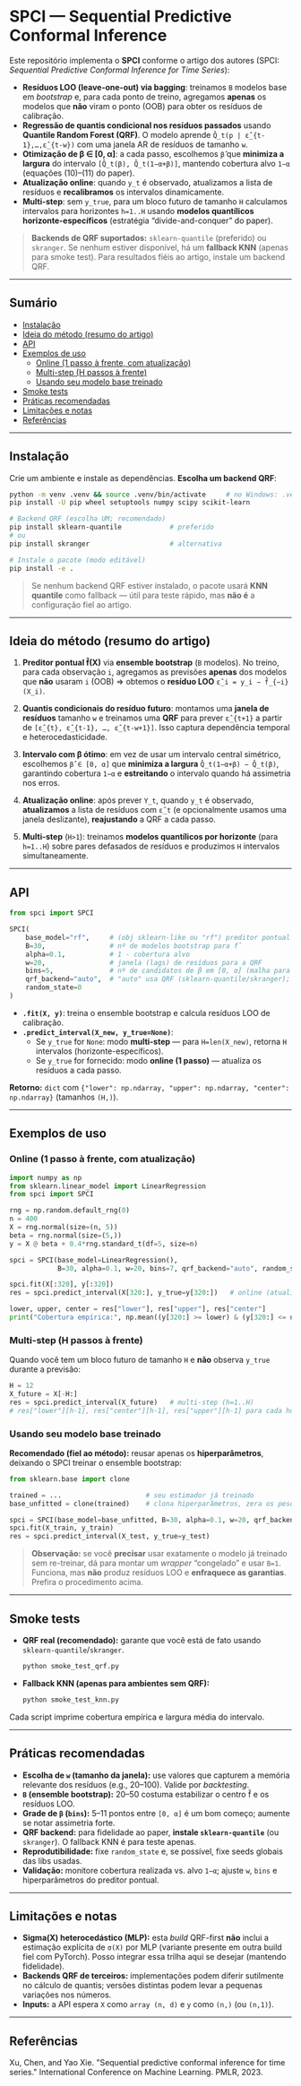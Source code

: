 # SPCI — Sequential Predictive Conformal Inference

Este repositório implementa o **SPCI** conforme o artigo dos autores (SPCI: *Sequential Predictive Conformal Inference for Time Series*):
- **Resíduos LOO (leave-one-out) via bagging**: treinamos `B` modelos base em *bootstrap* e, para cada ponto de treino, agregamos **apenas** os modelos que **não** viram o ponto (OOB) para obter os resíduos de calibração.
- **Regressão de quantis condicional nos resíduos passados** usando **Quantile Random Forest (QRF)**. O modelo aprende `Q̂_t(p | ε̂_{t-1},…,ε̂_{t-w})` com uma janela AR de resíduos de tamanho `w`.
- **Otimização de β ∈ [0, α]**: a cada passo, escolhemos `β̂` que **minimiza a largura** do intervalo `[Q̂_t(β), Q̂_t(1−α+β)]`, mantendo cobertura alvo `1−α` (equações (10)–(11) do paper).
- **Atualização online**: quando `y_t` é observado, atualizamos a lista de resíduos e **recalibramos** os intervalos dinamicamente.
- **Multi-step**: sem `y_true`, para um bloco futuro de tamanho `H` calculamos intervalos para horizontes `h=1..H` usando **modelos quantílicos horizonte-específicos** (estratégia “divide-and-conquer” do paper).

> **Backends de QRF suportados:** `sklearn-quantile` (preferido) ou `skranger`. Se nenhum estiver disponível, há um **fallback KNN** (apenas para smoke test). Para resultados fiéis ao artigo, instale um backend QRF.

---

## Sumário
- [Instalação](#instalação)
- [Ideia do método (resumo do artigo)](#ideia-do-método-resumo-do-artigo)
- [API](#api)
- [Exemplos de uso](#exemplos-de-uso)
  - [Online (1 passo à frente, com atualização)](#online-1-passo-à-frente-com-atualização)
  - [Multi-step (H passos à frente)](#multi-step-h-passos-à-frente)
  - [Usando seu modelo base treinado](#usando-seu-modelo-base-treinado)
- [Smoke tests](#smoke-tests)
- [Práticas recomendadas](#práticas-recomendadas)
- [Limitações e notas](#limitações-e-notas)
- [Referências](#referências)

---

## Instalação

Crie um ambiente e instale as dependências. **Escolha um backend QRF**:

```bash
python -m venv .venv && source .venv/bin/activate     # no Windows: .venv\Scripts\activate
pip install -U pip wheel setuptools numpy scipy scikit-learn

# Backend QRF (escolha UM; recomendado)
pip install sklearn-quantile            # preferido
# ou
pip install skranger                    # alternativa

# Instale o pacote (modo editável)
pip install -e .
```

> Se nenhum backend QRF estiver instalado, o pacote usará **KNN quantile** como fallback — útil para teste rápido, mas **não é** a configuração fiel ao artigo.

---

## Ideia do método (resumo do artigo)

1) **Preditor pontual f̂(X)** via **ensemble bootstrap** (`B` modelos). No treino, para cada observação `i`, agregamos as previsões **apenas** dos modelos que **não** usaram `i` (OOB) ⇒ obtemos o **resíduo LOO** `ε̂_i = y_i − f̂_{−i}(X_i)`.

2) **Quantis condicionais do resíduo futuro**: montamos uma **janela de resíduos** tamanho `w` e treinamos uma **QRF** para prever `ε̂_{t+1}` a partir de `[ε̂_{t}, ε̂_{t-1}, …, ε̂_{t-w+1}]`. Isso captura dependência temporal e heterocedasticidade.

3) **Intervalo com β ótimo**: em vez de usar um intervalo central simétrico, escolhemos `β̂ ∈ [0, α]` que **minimiza a largura** `Q̂_t(1−α+β) − Q̂_t(β)`, garantindo cobertura `1−α` e **estreitando** o intervalo quando há assimetria nos erros.

4) **Atualização online**: após prever `Y_t`, quando `y_t` é observado, **atualizamos** a lista de resíduos com `ε̂_t` (e opcionalmente usamos uma janela deslizante), **reajustando** a QRF a cada passo.

5) **Multi-step** (`H>1`): treinamos **modelos quantílicos por horizonte** (para `h=1..H`) sobre pares defasados de resíduos e produzimos `H` intervalos simultaneamente.

---

## API

```python
from spci import SPCI

SPCI(
    base_model="rf",     # (obj sklearn-like ou "rf") preditor pontual f̂; usado no ensemble bootstrap
    B=30,                # nº de modelos bootstrap para f̂
    alpha=0.1,           # 1 - cobertura alvo
    w=20,                # janela (lags) de resíduos para a QRF
    bins=5,              # nº de candidatos de β em [0, α] (malha para min. de largura)
    qrf_backend="auto",  # "auto" usa QRF (sklearn-quantile/skranger); "knn" força fallback KNN
    random_state=0
)
```

- **`.fit(X, y)`**: treina o ensemble bootstrap e calcula resíduos LOO de calibração.
- **`.predict_interval(X_new, y_true=None)`**:
  - Se `y_true` for `None`: modo **multi-step** — para `H=len(X_new)`, retorna `H` intervalos (horizonte-específicos).
  - Se `y_true` for fornecido: modo **online (1 passo)** — atualiza os resíduos a cada passo.

**Retorno:** `dict` com `{"lower": np.ndarray, "upper": np.ndarray, "center": np.ndarray}` (tamanhos `(H,)`).

---

## Exemplos de uso

### Online (1 passo à frente, com atualização)

```python
import numpy as np
from sklearn.linear_model import LinearRegression
from spci import SPCI

rng = np.random.default_rng(0)
n = 400
X = rng.normal(size=(n, 5))
beta = rng.normal(size=(5,))
y = X @ beta + 0.4*rng.standard_t(df=5, size=n)

spci = SPCI(base_model=LinearRegression(),
            B=30, alpha=0.1, w=20, bins=7, qrf_backend="auto", random_state=0)

spci.fit(X[:320], y[:320])
res = spci.predict_interval(X[320:], y_true=y[320:])   # online (atualiza resíduos)

lower, upper, center = res["lower"], res["upper"], res["center"]
print("Cobertura empírica:", np.mean((y[320:] >= lower) & (y[320:] <= upper)))
```

### Multi-step (H passos à frente)

Quando você tem um bloco futuro de tamanho `H` e **não** observa `y_true` durante a previsão:

```python
H = 12
X_future = X[-H:]
res = spci.predict_interval(X_future)   # multi-step (h=1..H)
# res["lower"][h-1], res["center"][h-1], res["upper"][h-1] para cada horizonte
```

### Usando seu modelo base treinado

**Recomendado (fiel ao método):** reusar apenas os **hiperparâmetros**, deixando o SPCI treinar o ensemble bootstrap:

```python
from sklearn.base import clone

trained = ...                     # seu estimador já treinado
base_unfitted = clone(trained)    # clona hiperparâmetros, zera os pesos

spci = SPCI(base_model=base_unfitted, B=30, alpha=0.1, w=20, qrf_backend="auto", random_state=0)
spci.fit(X_train, y_train)
res = spci.predict_interval(X_test, y_true=y_test)
```

> **Observação:** se você **precisar** usar exatamente o modelo já treinado sem re-treinar, dá para montar um *wrapper* “congelado” e usar `B=1`. Funciona, mas **não** produz resíduos LOO e **enfraquece as garantias**. Prefira o procedimento acima.

---

## Smoke tests

- **QRF real (recomendado):** garante que você está de fato usando `sklearn-quantile`/`skranger`.
  ```bash
  python smoke_test_qrf.py
  ```

- **Fallback KNN (apenas para ambientes sem QRF):**
  ```bash
  python smoke_test_knn.py
  ```

Cada script imprime cobertura empírica e largura média do intervalo.

---

## Práticas recomendadas

- **Escolha de `w` (tamanho da janela):** use valores que capturem a memória relevante dos resíduos (e.g., 20–100). Valide por *backtesting*.
- **`B` (ensemble bootstrap):** 20–50 costuma estabilizar o centro f̂ e os resíduos LOO.
- **Grade de `β` (`bins`):** 5–11 pontos entre `[0, α]` é um bom começo; aumente se notar assimetria forte.
- **QRF backend:** para fidelidade ao paper, **instale `sklearn-quantile`** (ou `skranger`). O fallback KNN é para teste apenas.
- **Reprodutibilidade:** fixe `random_state` e, se possível, fixe seeds globais das libs usadas.
- **Validação:** monitore cobertura realizada vs. alvo `1−α`; ajuste `w`, `bins` e hiperparâmetros do preditor pontual.

---

## Limitações e notas

- **Sigma(X) heterocedástico (MLP):** esta *build* QRF-first **não** inclui a estimação explícita de `σ(X)` por MLP (variante presente em outra build fiel com PyTorch). Posso integrar essa trilha aqui se desejar (mantendo fidelidade).
- **Backends QRF de terceiros:** implementações podem diferir sutilmente no cálculo de quantis; versões distintas podem levar a pequenas variações nos números.
- **Inputs:** a API espera `X` como `array (n, d)` e `y` como `(n,)` (ou `(n,1)`).

---

## Referências

Xu, Chen, and Yao Xie. "Sequential predictive conformal inference for time series." International Conference on Machine Learning. PMLR, 2023.
